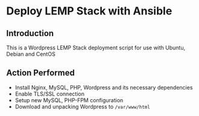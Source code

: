 # Deploy LEMP Stack with Ansible 

## Introduction
This is a Wordpress LEMP Stack deployment script for use with Ubuntu, Debian and CentOS

## Action Performed 

* Install Nginx, MySQL, PHP, Wordpress and its necessary dependencies 
* Enable TLS/SSL connection
* Setup new MySQL, PHP-FPM configuration
* Download and unpacking Wordpress to ```/var/www/html```
